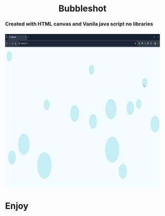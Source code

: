 ###

<h1 align="center">Bubbleshot</h1>

###

###

<h3 align="left">Created with HTML canvas and Vanila java script no libraries </h3>

###

<div align="center" style="margin-top:20px">
  <img height="500" src="./screenrecord.gif"  />
</div>

###

<h1 align="left">Enjoy</h1>

###
